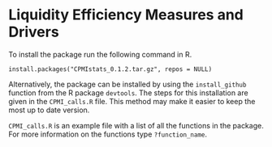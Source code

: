 # Liquidity Efficiency Measures and Drivers

To install the package run the following command in R.

```
install.packages("CPMIstats_0.1.2.tar.gz", repos = NULL)
```

Alternatively, the package can be installed by using the `install_github` function from the R package `devtools`. The steps for this installation are given in the `CPMI_calls.R` file. This method may make it easier to keep the most up to date version.

`CPMI_calls.R` is an example file with a list of all the functions in the package. For more information on the functions
type `?function_name`.
